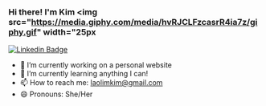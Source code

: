 ### Hi there! I'm Kim <img src="https://media.giphy.com/media/hvRJCLFzcasrR4ia7z/giphy.gif" width="25px
[![Linkedin Badge](https://img.shields.io/badge/-LinkedIn-0e76a8?style=flat-square&logo=Linkedin&logoColor=white)](www.linkedin.com/in/kimberly-lao-lim)

<!--
**kimlaolim/kimlaolim** is a ✨ _special_ ✨ repository because its `README.md` (this file) appears on your GitHub profile.

Here are some ideas to get you started:
-->

- 🔭 I’m currently working on a personal website
- 🌱 I’m currently learning anything I can!
- 📫 How to reach me: laolimkim@gmail.com
- 😄 Pronouns: She/Her
